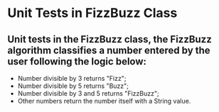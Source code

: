 # Unit Tests in FizzBuzz Class

## Unit tests in the FizzBuzz class, the FizzBuzz algorithm classifies a number entered by the user following the logic below:
- Number divisible by 3 returns "Fizz";
- Number divisible by 5 returns "Buzz";
- Number divisible by 3 and 5 returns "FizzBuzz";
- Other numbers return the number itself with a String value.

